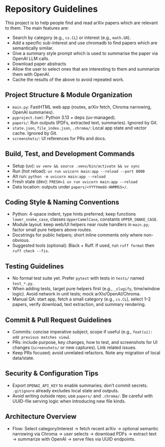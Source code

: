# Repository Guidelines

This project is to help people find and read arXiv papers which are relevant to them.  The main features are:

- Search by category (e.g., `cs.CL`) or interest (e.g., `math.GR`).
- Add a specific sub-interest and use chromadb to find papers which are semantically similar.
- Give a summary style prompt which is used to summarise the paper via OpenAI LLM calls.
- Download paper abstracts
- Allow the user to select ones that are interesting to them and summarize them with OpenAI.
- Cache the results of the above to avoid repeated work.

## Project Structure & Module Organization
- `main.py`: FastHTML web app (routes, arXiv fetch, Chroma narrowing, OpenAI summaries).
- `pyproject.toml`: Python 3.13 + deps (uv-managed).
- `papers/`: Run outputs (PDFs, extracted text, summaries). Ignored by Git.
- `state.json`, `file_index.json`, `.chroma/`: Local app state and vector cache. Ignored by Git.
- `screenshots/`: UI references for PRs and docs.

## Build, Test, and Development Commands
- Setup (uv): `uv venv && source .venv/bin/activate && uv sync`
- Run (hot reload): `uv run uvicorn main:app --reload --port 8000`
- Alt run: `python -m uvicorn main:app --reload`
- Fresh state (dev): `FRESH=1 uv run uvicorn main:app --reload`
- Data location: outputs under `papers/<YYYYmmdd-HHMMSS>/`.

## Coding Style & Naming Conventions
- Python: 4-space indent, type hints preferred; keep functions `lower_snake_case`, classes `UpperCamelCase`, constants `UPPER_SNAKE_CASE`.
- Module layout: keep web/UI helpers near route handlers in `main.py`; factor small pure helpers above routes.
- Docstrings for public helpers; short inline comments only where non-obvious.
- Suggested tools (optional): Black + Ruff. If used, run `ruff format` then `ruff check --fix`.

## Testing Guidelines
- No formal test suite yet. Prefer `pytest` with tests in `tests/` named `test_*.py`.
- When adding tests, target pure helpers first (e.g., `_slugify`, time/window logic). Avoid network in unit tests; mock arXiv/OpenAI/Chroma.
- Manual QA: start app, fetch a small category (e.g., `cs.CL`), select 1–2 papers, verify download, text extraction, and summary rendering.

## Commit & Pull Request Guidelines
- Commits: concise imperative subject, scope if useful (e.g., `feat(ui): add previous matches view`).
- PRs: include purpose, key changes, how to test, and screenshots for UI changes (`screenshots/` or new captures). Link related issues.
- Keep PRs focused; avoid unrelated refactors. Note any migration of local data/state.

## Security & Configuration Tips
- Export `OPENAI_API_KEY` to enable summaries; don’t commit secrets. `.gitignore` already excludes local state and outputs.
- Avoid writing outside repo; use `papers/` and `.chroma/`. Be careful with UUID-file serving logic when introducing new file kinds.

## Architecture Overview
- Flow: Select category/interest → fetch recent arXiv → optional semantic narrowing via Chroma → user selects → download PDFs → extract text → summarize with OpenAI → serve files via UUID endpoints.
